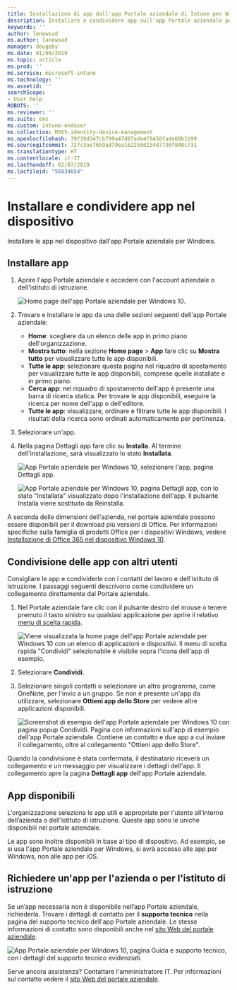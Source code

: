 ```yaml
---
title: Installazione di app dall'app Portale aziendale di Intune per Windows
description: Installare e condividere app sull'app Portale aziendale per Windows
keywords: ''
author: lenewsad
ms.author: lanewsad
manager: dougeby
ms.date: 01/09/2019
ms.topic: article
ms.prod: ''
ms.service: microsoft-intune
ms.technology: ''
ms.assetid: ''
searchScope:
- User help
ROBOTS: ''
ms.reviewer: ''
ms.suite: ems
ms.custom: intune-enduser
ms.collection: M365-identity-device-management
ms.openlocfilehash: 39f19d347cb799a47d07ade4f8458fade68b1b99
ms.sourcegitcommit: 727c3ae7659ad79ea162250d234d7730f840c731
ms.translationtype: HT
ms.contentlocale: it-IT
ms.lasthandoff: 02/07/2019
ms.locfileid: "55834654"
---
```

# <a name="install-and-share-apps-on-your-device"></a>Installare e condividere app nel dispositivo
Installare le app nel dispositivo dall'app Portale aziendale per Windows.

## <a name="install-apps"></a>Installare app

1. Aprire l'app Portale aziendale e accedere con l'account aziendale o dell'istituto di istruzione.  

    ![Home page dell'app Portale aziendale per Windows 10.](./media/RS1_AppDetailsPage_Installed_03.png)    
2. Trovare e installare le app da una delle sezioni seguenti dell'app Portale aziendale:  

    * **Home**: scegliere da un elenco delle app in primo piano dell'organizzazione.  
    * **Mostra tutto**: nella sezione **Home page** > **App** fare clic su **Mostra tutto** per visualizzare tutte le app disponibili.  
    * **Tutte le app**: selezionare questa pagina nel riquadro di spostamento per visualizzare tutte le app disponibili, comprese quelle installate e in primo piano.  
    * **Cerca app**: nel riquadro di spostamento dell'app è presente una barra di ricerca statica.  Per trovare le app disponibili, eseguire la ricerca per nome dell'app o dell'editore.  
    * **Tutte le app**: visualizzare, ordinare e filtrare tutte le app disponibili. I risultati della ricerca sono ordinati automaticamente per pertinenza.  

3. Selezionare un'app.   
4. Nella pagina Dettagli app fare clic su **Installa**. Al termine dell'installazione, sarà visualizzato lo stato **Installata**.  

    ![App Portale aziendale per Windows 10, selezionare l'app, pagina Dettagli app.](./media/RS1_AppDetailsPage_Installed_02.png)  
    
    ![App Portale aziendale per Windows 10, pagina Dettagli app, con lo stato "Installata" visualizzato dopo l'installazione dell'app. Il pulsante Installa viene sostituito da Reinstalla.](./media/RS1_AppDetailsPage_Installed_01.png)    

 A seconda delle dimensioni dell'azienda, nel portale aziendale possono essere disponibili per il download più versioni di Office. Per informazioni specifiche sulla famiglia di prodotti Office per i dispositivi Windows, vedere [Installazione di Office 365 nel dispositivo Windows 10](./install-office-windows.md).

## <a name="share-apps-with-others"></a>Condivisione delle app con altri utenti  
Consigliare le app e condividerle con i contatti del lavoro e dell'istituto di istruzione. I passaggi seguenti descrivono come condividere un collegamento direttamente dal Portale aziendale.

1. Nel Portale aziendale fare clic con il pulsante destro del mouse o tenere premuto il tasto sinistro su qualsiasi applicazione per aprire il relativo [menu di scelta rapida](https://docs.microsoft.com//windows/uwp/design/controls-and-patterns/menus).  

    ![Viene visualizzata la home page dell'app Portale aziendale per Windows 10 con un elenco di applicazioni e dispositivi. Il menu di scelta rapida "Condividi" selezionabile è visibile sopra l'icona dell'app di esempio. ](./media/1808_ShareContext_CP_Windows.png)  

2. Selezionare **Condividi**.
3. Selezionare singoli contatti o selezionare un altro programma, come OneNote, per l'invio a un gruppo. Se non è presente un'app da utilizzare, selezionare **Ottieni app dello Store** per vedere altre applicazioni disponibili.  

    ![Screenshot di esempio dell'app Portale aziendale per Windows 10 con pagina popup Condividi. Pagina con informazioni sull'app di esempio dell'app Portale aziendale. Contiene un contatto e due app a cui inviare il collegamento, oltre al collegamento "Ottieni app dello Store". ](./media/1808_ShareApps_CP_Windows.png) 

Quando la condivisione è stata confermata, il destinatario riceverà un collegamento e un messaggio per visualizzare i dettagli dell'app. Il collegamento apre la pagina **Dettagli app** dell'app Portale aziendale. 

## <a name="available-apps"></a>App disponibili  

L'organizzazione seleziona le app utili e appropriate per l'utente all’interno dell’azienda o dell'istituto di istruzione. Queste app sono le uniche disponibili nel portale aziendale.  

Le app sono inoltre disponibili in base al tipo di dispositivo. Ad esempio, se si usa l'app Portale aziendale per Windows, si avrà accesso alle app per Windows, non alle app per iOS.  

## <a name="request-an-app-for-work-or-school"></a>Richiedere un'app per l'azienda o per l'istituto di istruzione  
Se un’app necessaria non è disponibile nell’app Portale aziendale, richiederla. Trovare i dettagli di contatto per il **supporto tecnico** nella pagina del supporto tecnico dell'app Portale aziendale. Le stesse informazioni di contatto sono disponibili anche nel [sito Web del portale aziendale](https://go.microsoft.com/fwlink/?linkid=2010980).    

  ![App Portale aziendale per Windows 10, pagina Guida e supporto tecnico, con i dettagli del supporto tecnico evidenziati. ](./media/1812_UCP_Help_Support_helpdesk.png)  


Serve ancora assistenza? Contattare l'amministratore IT. Per informazioni sul contatto vedere il [sito Web del portale aziendale](https://go.microsoft.com/fwlink/?linkid=2010980).  
